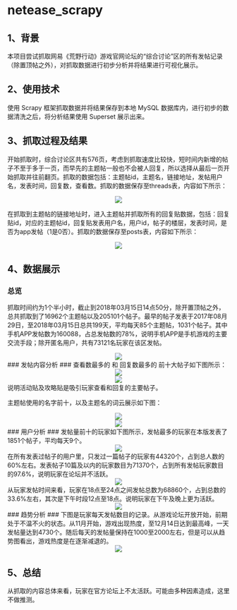 # netease_scrapy
## 1、背景 ##
本项目尝试抓取网易《荒野行动》游戏官网论坛的“综合讨论”区的所有发帖记录（除置顶帖之外），对抓取数据进行初步分析并将结果进行可视化展示。

## 2、使用技术 ##
使用 Scrapy 框架抓取数据并将结果保存到本地 MySQL 数据库内，进行初步的数据清洗之后，将分析结果使用 Superset 展示出来。

## 3、抓取过程及结果 ##
开始抓取时，综合讨论区共有576页，考虑到抓取速度比较快，短时间内新增的帖子不至于多于一页，而早先的主题帖一般也不会被人回复，所以选择从最后一页开始抓取并往前翻页。抓取的数据包括：主题帖id，主题名，链接地址，发帖用户名，发表时间，回复数，查看数。抓取的数据保存至threads表，内容如下所示：
<div align=center><img src="https://raw.githubusercontent.com/beckleon/netease_scrapy/master/pics/threads.jpg"/></div>

在抓取到主题帖的链接地址时，进入主题帖并抓取所有的回复贴数据，包括：回复贴id，对应的主题帖id，回复贴发表用户名，用户id，帖子的楼层，发表时间，是否为app发帖（1是0否）。抓取的数据保存至posts表，内容如下所示：
<div align=center><img src="https://raw.githubusercontent.com/beckleon/netease_scrapy/master/pics/posts.jpg"/></div>


## 4、数据展示 ##
### 总览 ###
抓取时间约为1个半小时，截止到2018年03月15日14点50分，除开置顶帖之外，总共抓取到了16962个主题帖以及205101个帖子。最早的帖子发表于2017年08月29日，至2018年03月15日总共199天，平均每天85个主题帖，1031个帖子。其中手机APP发帖数为160088，占总发帖数的78%，说明手机APP是手机游戏的主要交流手段；除开匿名用户，共有73121名玩家在该区发帖。
<div align=center><img src="https://raw.githubusercontent.com/beckleon/netease_scrapy/master/pics/overview.jpg"/></div>
### 发帖内容分析 ###
查看数最多的 和 回复数最多的 前十大帖子如下图所示：
<div align=center><img src="https://raw.githubusercontent.com/beckleon/netease_scrapy/master/pics/reviewtop10.jpg"/></div>
<div align=center><img src="https://raw.githubusercontent.com/beckleon/netease_scrapy/master/pics/replytop10.jpg"/></div>
说明活动贴及攻略贴是吸引玩家查看和回复的主要帖子。

主题帖使用的名字前十，以及主题名的词云展示如下图：
<div align=center><img src="https://raw.githubusercontent.com/beckleon/netease_scrapy/master/pics/titlenametop10.jpg"/></div>
<div align=center><img src="https://raw.githubusercontent.com/beckleon/netease_scrapy/master/pics/wordcloud.jpg"/></div>
### 用户分析 ###
发帖量前十的玩家如下图所示，发帖最多的玩家在本版发表了1851个帖子，平均每天9个。
<div align=center><img src="https://raw.githubusercontent.com/beckleon/netease_scrapy/master/pics/usertop10.jpg"/></div>
在所有发表过帖子的用户里，只发过一篇帖子的玩家有44320个，占到总人数的60%左右。发表帖子10篇及以内的玩家数目为71370个，占到所有发帖玩家数目的97.6%，说明玩家在论坛并不活跃。
<div align=center><img src="https://raw.githubusercontent.com/beckleon/netease_scrapy/master/pics/post_usernum.jpg"/></div>
从玩家发帖时间来看，玩家在18点至24点之间发帖总数为68860个，占到总数的33.6%左右，其次是下午时段12点至18点。说明玩家在下午及晚上更为活跃。
<div align=center><img src="https://raw.githubusercontent.com/beckleon/netease_scrapy/master/pics/post_timezone.jpg"/></div>
### 趋势分析 ###
下图是玩家每天发帖数目的记录。从游戏论坛开放开始，前期处于不温不火的状态。从11月开始，游戏出现热度，至12月14日达到最高峰，一天发帖量达到4730个。随后每天的发帖量保持在1000至2000左右，但是可以从趋势图看出，游戏热度是在逐渐减退的。
<div align=center><img src="https://raw.githubusercontent.com/beckleon/netease_scrapy/master/pics/post_trend.jpg"/></div>

## 5、总结 ##
从抓取的内容总体来看，玩家在官方论坛上不太活跃。可能由多种因素造成，这里不做推测。
